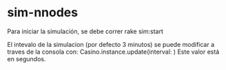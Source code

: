 # sim-nnodes

Para iniciar la simulación, se debe correr
  rake sim:start

El intevalo de la simulacion (por defecto 3 minutos) se puede modificar a traves de la consola con:
  Casino.instance.update(interval: <intevalo nuevo>)
Este valor está en segundos.
